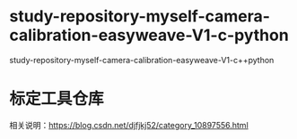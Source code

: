# study-repository-myself-camera-calibration-easyweave-V1-c-python
study-repository-myself-camera-calibration-easyweave-V1-c++python





# 标定工具仓库

相关说明：https://blog.csdn.net/djfjkj52/category_10897556.html
